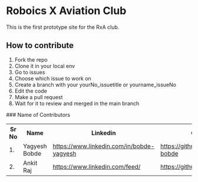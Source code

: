 # Roboics X Aviation Club 
This is the first prototype site for the RxA club.

## How to contribute 
1. Fork the repo
2. Clone it in your local env
3. Go to issues 
4. Choose which issue to work on
5. Create a branch with your yourNo_issuetitle or yourname_issueNo
6. Edit the code
7. Make a pull request
8. Wait for it to review and merged in the main branch

<table>
  <tr>
    <th>Sr No</th>
    <th>Name</th>
    <th>Linkedin</th>
    <th>Github</th>
    <th>Instagram</th>
  <tr>
    <td>1.</td>
    <td>Yagyesh Bobde</td>
    <td><a href="https://www.linkedin.com/in/bobde-yagyesh" target="_blank" >https://www.linkedin.com/in/bobde-yagyesh</a></td>
    <td><a href="https://github.com/yagyesh-bobde" target="_blank" >https://github.com/yagyesh-bobde</a></td>
    <td><a href="https://www.linkedin.com/in/bobde-yagyesh" target="_blank" > https://www.linkedin.com/in/bobde-yagyesh </a></td>
     <tr>
    <td>2.</td>
    <td>Ankit Raj</td>
    <td><a href="https://www.linkedin.com/feed/" target="_blank" >https://www.linkedin.com/feed/</a></td>
    <td><a href="https://github.com/ankitrajrj" target="_blank" >https://github.com/ankitrajrj</a></td>
    <td><a href="https://www.linkedin.com/feed/" target="_blank" > https://www.linkedin.com/feed/ </a></td>
### Name of Contributors

